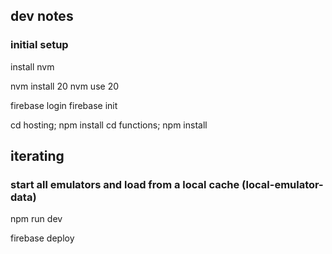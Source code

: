 
## dev notes

### initial setup
install nvm

nvm install 20
nvm use 20

firebase login
firebase init


cd hosting; npm install
cd functions; npm install

## iterating
### start all emulators and load from a local cache (local-emulator-data)
npm run dev 

firebase deploy